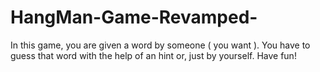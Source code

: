 # HangMan-Game-Revamped-
In this game, you are given a word by someone ( you want ). You have to guess that word with the help of an hint or, just by yourself. Have fun!
